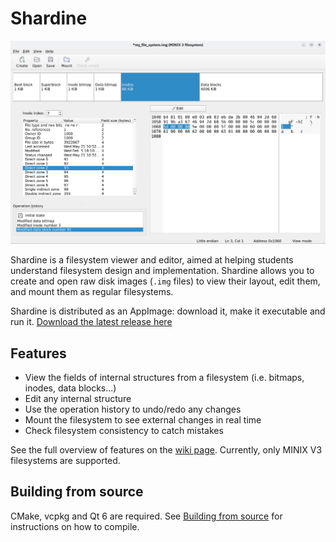 # Shardine

![Application screenshot](example-screenshot.png)

Shardine is a filesystem viewer and editor, aimed at helping students understand filesystem design and implementation.
Shardine allows you to create and open raw disk images (`.img` files) to view their layout, edit them, and mount them as regular filesystems.

Shardine is distributed as an AppImage: download it, make it executable and run it. [Download the latest release here](https://github.com/vcastilla/Shardine/releases/latest)

## Features

- View the fields of internal structures from a filesystem (i.e. bitmaps, inodes, data blocks...)
- Edit any internal structure
- Use the operation history to undo/redo any changes
- Mount the filesystem to see external changes in real time
- Check filesystem consistency to catch mistakes

See the full overview of features on the [wiki page](https://github.com/vcastilla/Shardine/wiki/Application-features).
Currently, only MINIX V3 filesystems are supported.

## Building from source

CMake, vcpkg and Qt 6 are required.
See [Building from source](https://github.com/vcastilla/Shardine/wiki/Building-from-source) for instructions on how to compile.
